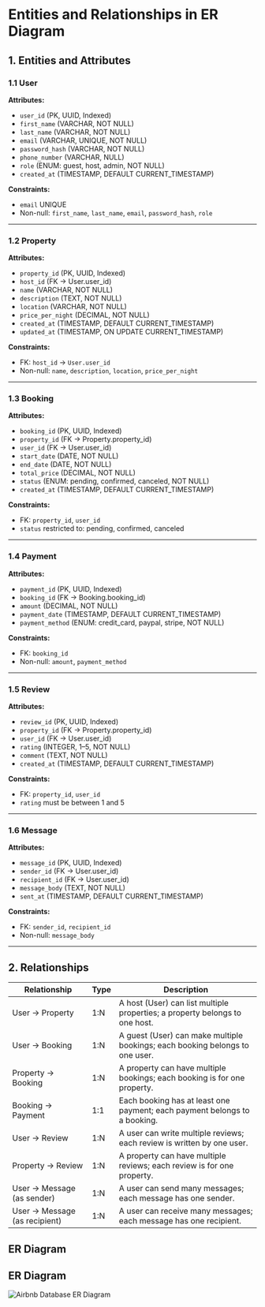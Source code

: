 #  Entities and Relationships in ER Diagram

## 1. Entities and Attributes

### 1.1 User
**Attributes:**
- `user_id` (PK, UUID, Indexed)  
- `first_name` (VARCHAR, NOT NULL)  
- `last_name` (VARCHAR, NOT NULL)  
- `email` (VARCHAR, UNIQUE, NOT NULL)  
- `password_hash` (VARCHAR, NOT NULL)  
- `phone_number` (VARCHAR, NULL)  
- `role` (ENUM: guest, host, admin, NOT NULL)  
- `created_at` (TIMESTAMP, DEFAULT CURRENT_TIMESTAMP)  

**Constraints:**
- `email` UNIQUE  
- Non-null: `first_name`, `last_name`, `email`, `password_hash`, `role`  

---

### 1.2 Property
**Attributes:**
- `property_id` (PK, UUID, Indexed)  
- `host_id` (FK → User.user_id)  
- `name` (VARCHAR, NOT NULL)  
- `description` (TEXT, NOT NULL)  
- `location` (VARCHAR, NOT NULL)  
- `price_per_night` (DECIMAL, NOT NULL)  
- `created_at` (TIMESTAMP, DEFAULT CURRENT_TIMESTAMP)  
- `updated_at` (TIMESTAMP, ON UPDATE CURRENT_TIMESTAMP)  

**Constraints:**
- FK: `host_id` → `User.user_id`  
- Non-null: `name`, `description`, `location`, `price_per_night`  

---

### 1.3 Booking
**Attributes:**
- `booking_id` (PK, UUID, Indexed)  
- `property_id` (FK → Property.property_id)  
- `user_id` (FK → User.user_id)  
- `start_date` (DATE, NOT NULL)  
- `end_date` (DATE, NOT NULL)  
- `total_price` (DECIMAL, NOT NULL)  
- `status` (ENUM: pending, confirmed, canceled, NOT NULL)  
- `created_at` (TIMESTAMP, DEFAULT CURRENT_TIMESTAMP)  

**Constraints:**
- FK: `property_id`, `user_id`  
- `status` restricted to: pending, confirmed, canceled  

---

### 1.4 Payment
**Attributes:**
- `payment_id` (PK, UUID, Indexed)  
- `booking_id` (FK → Booking.booking_id)  
- `amount` (DECIMAL, NOT NULL)  
- `payment_date` (TIMESTAMP, DEFAULT CURRENT_TIMESTAMP)  
- `payment_method` (ENUM: credit_card, paypal, stripe, NOT NULL)  

**Constraints:**
- FK: `booking_id`  
- Non-null: `amount`, `payment_method`  

---

### 1.5 Review
**Attributes:**
- `review_id` (PK, UUID, Indexed)  
- `property_id` (FK → Property.property_id)  
- `user_id` (FK → User.user_id)  
- `rating` (INTEGER, 1–5, NOT NULL)  
- `comment` (TEXT, NOT NULL)  
- `created_at` (TIMESTAMP, DEFAULT CURRENT_TIMESTAMP)  

**Constraints:**
- FK: `property_id`, `user_id`  
- `rating` must be between 1 and 5  

---

### 1.6 Message
**Attributes:**
- `message_id` (PK, UUID, Indexed)  
- `sender_id` (FK → User.user_id)  
- `recipient_id` (FK → User.user_id)  
- `message_body` (TEXT, NOT NULL)  
- `sent_at` (TIMESTAMP, DEFAULT CURRENT_TIMESTAMP)  

**Constraints:**
- FK: `sender_id`, `recipient_id`  
- Non-null: `message_body`  

---

## 2. Relationships

| Relationship                       | Type | Description |
|-----------------------------------|------|-------------|
| User → Property                    | 1:N  | A host (User) can list multiple properties; a property belongs to one host. |
| User → Booking                     | 1:N  | A guest (User) can make multiple bookings; each booking belongs to one user. |
| Property → Booking                 | 1:N  | A property can have multiple bookings; each booking is for one property. |
| Booking → Payment                  | 1:1  | Each booking has at least one payment; each payment belongs to a booking. |
| User → Review                      | 1:N  | A user can write multiple reviews; each review is written by one user. |
| Property → Review                  | 1:N  | A property can have multiple reviews; each review is for one property. |
| User → Message (as sender)         | 1:N  | A user can send many messages; each message has one sender. |
| User → Message (as recipient)      | 1:N  | A user can receive many messages; each message has one recipient. |


## ER Diagram

## ER Diagram

![Airbnb Database ER Diagram](ERD/airbnb_erd.png)



